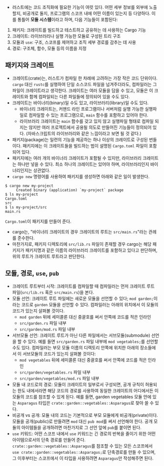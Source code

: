 - 러스트에는 코드 조직화에 필요한 기능이 여럿 있다. 어떤 세부 정보를 외부에 노출할지, 비공개로 둘지, 프로그램의 스코프 내에 어떤 이름이 있는지 등 다양하다. 이를 통틀어 **모듈 시스템**이라고 하며, 다음 기능들이 포함된다:

1. 패키지: 크레이트를 빌드하고 테스트하고 공유하는 데 사용하는 Cargo 기능
2. 크레이트: 라이브러리나 실행 가능한 모듈로 구성된 트리 구조
3. 모듈과 `use`: 구조, 스코프를 제어하고 조직 세부 경로를 감추는 데 사용
4. 경로: 구조체, 함수, 모듈 등의 이름을 지정

## 패키지와 크레이트

- 크레이트(crate)는, 러스트가 컴파일 한 차례에 고려하는 가장 작은 코드 단위이다. `cargo` 대신 `rustc`를 실행하여 단일 소스코드 파일을 넘겨주더라도, 컴파일러는 그 파일이 크레이트라고 생각한다. 크레이트는 여러 모듈을 담을 수 있고, 모듈은 이 크레이트와 함께 컴파일되는 다른 파일들에 정의되어 있을 수도 있다.
- 크레이트는 바이너리(binary)일 수도 있고, 라이브러리(library)일 수도 있다.
  - 바이너리 크레이트는, 커맨드 라인 프로그램이나 서버처럼 실행 가능한 실행파일로 컴파일할 수 있는 프로그램으로, `main` 함수를 포함하고 있어야 한다.
  - 라이브러리 크레이트는 `main` 함수를 갖고 있지 않고 실행파일 형태로 컴파일 되지는 않지만 여러 프로젝트에서 공용될 의도로 만들어진 기능들이 정의되어 있다. (자바스크립트의 라이브러리와 같은 느낌이라고 보면 될 것 같다.)
- 패키지(package)는 일련의 기능을 제공하는 하나 이상의 크레이트로 구성된 번들이다. 패키지에는 이 크레이트들을 빌드하는 법이 설명된 `Cargo.toml` 파일이 포함되어 있다.
- 패키지에는 여러 개의 바이너리 크레이트가 포함될 수 있지만, 라이브러리 크레이트는 하나만 넣을 수 있다. 최소 하나의 크레이트는 있어야 하며, 라이브러리인지 바이너리인지는 상관없다.
- `cargo new` 명령어를 사용하여 패키지를 생성하면 아래와 같은 일이 발생한다.

```
$ cargo new my-project
     Created binary (application) `my-project` package
$ ls my-project
Cargo.toml
src
$ ls my-project/src
main.rs
```

`Cargo.toml`이 패키지를 만들어 준다.

- cargo는, "바이너리 크레이트의 경우 크레이트의 루트는 `src/main.rs`"라는 관례를 준수한다.
- 마찬가지로, 패키지 디렉토리에 `src/lib.rs` 파일이 존재할 경우 cargo는 해당 패키지가 패키지명과 같은 이름의 라이브러리 크레이트를 포함하고 있다고 판단하며, 위의 루트가 크레이트 루트라고 판단한다.

## 모듈, 경로, `use`, `pub`

- 크레이트 루트부터 시작: 크레이트를 컴파일할 때 컴파일러는 먼저 크레이트 루트 파일(`src/lib.rs` 혹은 `src/main.rs`)을 본다.
- 모듈 선언: 크레이트 루트 파일에는 새로운 모듈을 선언할 수 있다; `mod garden;`이라는 코드로 `garden` 모듈을 선언할 수 있다. 컴파일러는 아래의 위치에서 이 모듈의 코드가 있는지 살펴볼 것이다.
  - `mod garden` 뒤에 세미콜론 대신 중괄호를 써서 안쪽에 코드를 적은 인라인
  - `src/garden.rs` 파일 내부
  - `src/garden/mod.rs` 파일 내부
- 서브모듈 선언: 크레이트 루트가 아닌 다른 파일에서는 서브모듈(submodule) 선언을 할 수 있다. 예를 들면 `src/garden.rs` 파일 내부에 `mod vegetables;`를 선언할 수도 있다. 컴파일러는 부모 모듈 이름의 디렉토리 안쪽에 위치한 아래의 장소들에서 이 서브모듈의 코드가 있는지 살펴볼 것이다:
  - `mod vegetables` 뒤에 세미콜론 대신 중괄호를 써서 안쪽에 코드를 적은 인라인
  - `src/garden/vegetables.rs` 파일 내부
  - `src/garden/vegetables/mod.rs` 파일 내부
- 모듈 내 코드로의 경로: 모듈이 크레이트의 일부로서 구성되면, 공개 규칙이 허용되는 한도 내에서라면 해당 코드의 경로를 사용하여 동일한 크레이트의 어디에서든 이 모듈의 코드를 참조할 수 있게 된다. 예를 들면, garden vegetables 모듈 안에 있는 `Asparagus` 타입은 `crate::garden::vegetables::Asparagus`로 찾아 쓸 수 있다.
- 비공개 vs 공개: 모듈 내의 코드는 기본적으로 부모 모듈에게 비공개(private)이다. 모듈을 공개(public)로 만들려면 `mod` 대신 `pub mod`를 써서 선언해야 한다. 공개 모듈의 아이템들을 공개하려면 마찬가지로 그 선언 앞에 `pub`를 붙이면 된다.
- `use` 키워드: 어떤 스코프 내에서 `use` 키워드는 긴 경로의 반복을 줄이기 위한 어떤 아이템으로서의 단축 경로를 만들어 준다. `crate::garden::vegetables::Asparagus`를 참조할 수 있는 모든 스코프에서 `use crate::garden::vegetables::Asparagus;`로 단축경로를 만들 수 있으며, 그 이후부터는 스코프에서 이 타입을 사용하려면 `Asparagus`만 작성해주면 된다.
